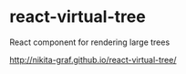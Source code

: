 # react-virtual-tree
React component for rendering large trees

http://nikita-graf.github.io/react-virtual-tree/
